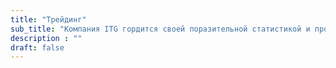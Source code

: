 ```yaml
---
title: "Трейдинг"
sub_title: "Компания ITG гордится своей поразительной статистикой и прозрачной отчетностью, которая является основой нашего успеха. Вот несколько выдающихся характеристик, которые иллюстрируют нашу замечательную работу:"
description : ""
draft: false
---
```


